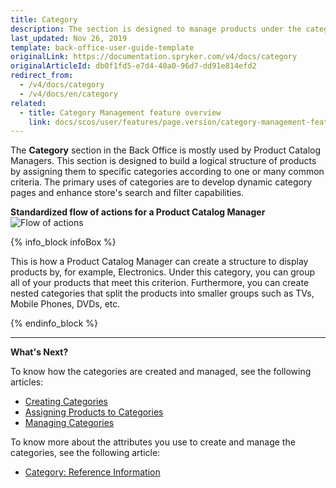 ```yaml
---
title: Category
description: The section is designed to manage products under the category according to a specific criterion, including search and filter them in the online store.
last_updated: Nov 26, 2019
template: back-office-user-guide-template
originalLink: https://documentation.spryker.com/v4/docs/category
originalArticleId: db0f1fd5-e7d4-40a0-96d7-dd91e814efd2
redirect_from:
  - /v4/docs/category
  - /v4/docs/en/category
related:
  - title: Category Management feature overview
    link: docs/scos/user/features/page.version/category-management-feature-overview.html
---
```


The **Category** section in the Back Office is mostly used by Product Catalog Managers.
This section is designed to build a logical structure of products by assigning them to specific categories according to one or many common criteria.
The primary uses of categories are to develop dynamic category pages and enhance store's search and filter capabilities.

**Standardized flow of actions for a Product Catalog Manager**
![Flow of actions](https://spryker.s3.eu-central-1.amazonaws.com/docs/User+Guides/Back+Office+User+Guides/Category/category-section.png)

{% info_block infoBox %}

This is how a Product Catalog Manager can create a structure to display products by, for example, Electronics. Under this category, you can group all of your products that meet this criterion. Furthermore, you can create nested categories that split the products into smaller groups such as TVs, Mobile Phones, DVDs, etc.

{% endinfo_block %}
***

**What's Next?**

To know how the categories are created and managed, see the following articles:
* [Creating Categories](/docs/scos/user/back-office-user-guides/{{page.version}}/catalog/category/creating-categories.html)
* [Assigning Products to Categories](/docs/scos/user/back-office-user-guides/{{page.version}}/catalog/category/assigning-products-to-categories.html)
* [Managing Categories](/docs/scos/user/back-office-user-guides/{{page.version}}/catalog/category/managing-categories.html)

To know more about the attributes you use to create and manage the categories, see the following article:
* [Category: Reference Information](/docs/scos/user/back-office-user-guides/{{page.version}}/catalog/category/references/category-reference-information.html)

